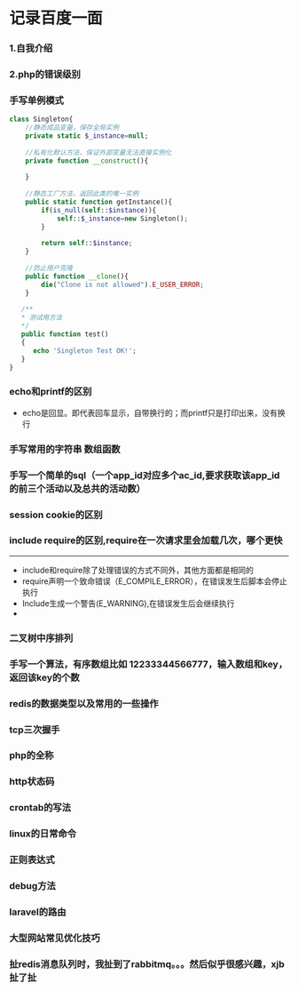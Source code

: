 记录百度一面
=========

### 1.自我介绍



### 2.php的错误级别



### 手写单例模式

```php
class Singleton{
    //静态成品变量，保存全局实例
    private static $_instance=null;
    
    //私有化默认方法，保证外部变量无法直接实例化
    private function __construct(){
        
    }
    
    //静态工厂方法，返回此类的唯一实例
    public static function getInstance(){
        if(is_null(self::$instance)){
            self::$_instance=new Singleton();
        }
        
        return self::$instance;
    }
    
    //防止用户克隆
    public function __clone(){
        die("Clone is not allowed").E_USER_ERROR;
    }
    
   /**
   * 测试用方法
   */
   public function test()
   {
      echo 'Singleton Test OK!';
   }
}


```



### echo和printf的区别

* echo是回显。即代表回车显示，自带换行的；而printf只是打印出来，没有换行



### 手写常用的字符串 数组函数



### 手写一个简单的sql（一个app_id对应多个ac_id,要求获取该app_id的前三个活动以及总共的活动数）



### session cookie的区别



### include require的区别,require在一次请求里会加载几次，哪个更快

---

* include和require除了处理错误的方式不同外，其他方面都是相同的
* require声明一个致命错误（E_COMPILE_ERROR），在错误发生后脚本会停止执行
* Include生成一个警告(E_WARNING),在错误发生后会继续执行
* 





### 二叉树中序排列



### 手写一个算法，有序数组比如 12233344566777，输入数组和key，返回该key的个数



### redis的数据类型以及常用的一些操作



### tcp三次握手



### php的全称



### http状态码



### crontab的写法



### linux的日常命令





### 正则表达式



### debug方法



### laravel的路由



### 大型网站常见优化技巧



### 扯redis消息队列时，我扯到了rabbitmq。。。然后似乎很感兴趣，xjb扯了扯





## 









